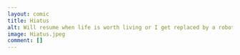 ```yaml
---
layout: comic
title: Hiatus
alt: Will resume when life is worth living or I get replaced by a robotic simulation of myself, whichever comes first
image: Hiatus.jpeg
comment: []
---
```

